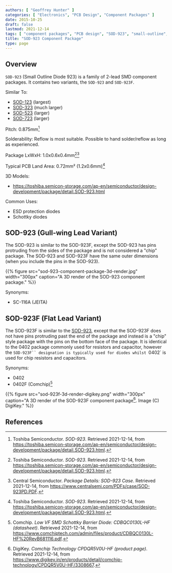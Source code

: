 ```yaml
---
authors: [ "Geoffrey Hunter" ]
categories: [ "Electronics", "PCB Design", "Component Packages" ]
date: 2015-10-25
draft: false
lastmod: 2021-12-14
tags: [ "component packages", "PCB design", "SOD-923", "small-outline", "diodes", "SC-116A" ]
title: "SOD-923 Component Package"
type: page
---
```


## Overview

`SOD-923` (Small Outline Diode 923) is a family of 2-lead SMD component packages. It contains two variants, the `SOD-923` and `SOD-923F`. 

Similar To:

* [SOD-123](/pcb-design/component-packages/sod-123-component-package/) (largest)
* [SOD-323](/pcb-design/component-packages/sod-323-component-package/) (much larger)
* [SOD-523](/pcb-design/component-packages/sod-523-component-package/) (larger)
* [SOD-723](/pcb-design/component-packages/sod-723-component-package/) (larger)


Pitch: 0.875mm[^bib-toshiba-sod-923]

Solderability: Reflow is most suitable. Possible to hand solder/reflow as long as experienced.

Package LxWxH: 1.0x0.6x0.4mm[^bib-toshiba-sod-923][^bib-centralsemi-sod-923pd]

Typical PCB Land Area: 0.72mm² (1.2x0.6mm)[^bib-toshiba-sod-923]

3D Models:

* https://toshiba.semicon-storage.com/ap-en/semiconductor/design-development/package/detail.SOD-923.html

Common Uses:

* ESD protection diodes
* Schottky diodes

## SOD-923 (Gull-wing Lead Variant)

The SOD-923 is similar to the SOD-923F, except the SOD-923 has pins protruding from the sides of the package and is not considered a "chip" package. The SOD-923 and SOD-923F have the same outer dimensions (when you include the pins in the SOD-923).

{{% figure src="sod-923-component-package-3d-render.jpg" width="300px" caption="A 3D render of the SOD-923 component package." %}}

Synonyms:

* SC-116A (JEITA)

## SOD-923F (Flat Lead Variant)

The SOD-923F is similar to the [SOD-923](../sod-923-component-package), except that the SOD-923F does not have pins protruding past the end of the package and instead is a "chip" style package with the pins on the bottom face of the package. It is identical to the 0402 package commonly used for resistors and capacitor, however the `SOD-923F`` designation is typically used for diodes whilst `0402` is used for chip resistors and capacitors.

Synonyms:

* 0402
* 0402F (Comchip)[^bib-comchip-cdbqc0130l-hf]

{{% figure src="sod-923f-3d-render-digikey.png" width="300px" caption="A 3D render of the SOD-923F component package[^bib-digikey-cpdqr5v0u-hf]. Image (C) DigiKey." %}}

## References

[^bib-toshiba-sod-923]:  Toshiba Semiconductor. _SOD-923_. Retrieved 2021-12-14, from https://toshiba.semicon-storage.com/ap-en/semiconductor/design-development/package/detail.SOD-923.html.
[^bib-centralsemi-sod-923pd]:  Central Semiconductor. _Package Details: SOD-923 Case_. Retrieved 2021-12-14, from https://www.centralsemi.com/PDFs/case/SOD-923PD.PDF.
[^bib-digikey-cpdqr5v0u-hf]:  DigiKey. _Comchip Technology CPDQR5V0U-HF (product page)_. Retrieved 2021-12-14, from https://www.digikey.in/en/products/detail/comchip-technology/CPDQR5V0U-HF/3308667.
[^bib-comchip-cdbqc0130l-hf]:  Comchip. _Low VF SMD Schottky Barrier Diode: CDBQC0130L-HF (datasheet)_. Retrieved 2021-12-14, from https://www.comchiptech.com/admin/files/product/CDBQC0130L-HF%20RevB681116.pdf.
